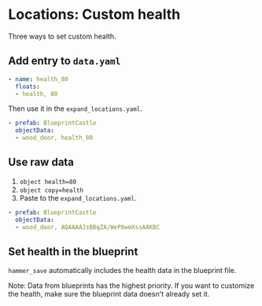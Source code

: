 # Locations: Custom health

Three ways to set custom health.

## Add entry to `data.yaml`

```yaml
- name: health_80
  floats:
  - health, 80
```

Then use it in the `expand_locations.yaml`.

```yaml
- prefab: BlueprintCastle
  objectData:
  - wood_door, health_80
```

## Use raw data

1. `object health=80`
2. `object copy=health`
3. Paste to the  `expand_locations.yaml`.

```yaml
- prefab: BlueprintCastle
  objectData:
  - wood_door, AQAAAAJsBBqZA/WeP8wmXssAAKBC
```

## Set health in the blueprint

`hammer_save` automatically includes the health data in the blueprint file.

Note: Data from blueprints has the highest priority. If you want to customize the health, make sure the blueprint data doesn't already set it.
